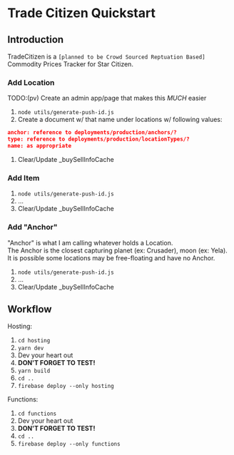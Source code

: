 # Trade Citizen Quickstart

## Introduction

TradeCitizen is a `[planned to be Crowd Sourced Reptuation Based]` Commodity Prices Tracker for Star Citizen.

### Add Location

TODO:(pv) Create an admin app/page that makes this *MUCH* easier

1. `node utils/generate-push-id.js`
1. Create a document w/ that name under locations w/ following values:
```json
anchor: reference to deployments/production/anchors/?
type: reference to deployments/production/locationTypes/?
name: as appropriate
```
1. Clear/Update _buySellInfoCache

### Add Item

1. `node utils/generate-push-id.js`
1. ...
1. Clear/Update _buySellInfoCache

### Add "Anchor"

"Anchor" is what I am calling whatever holds a Location.  
The Anchor is the closest capturing planet (ex: Crusader), moon (ex: Yela).  
It is possible some locations may be free-floating and have no Anchor.

1. `node utils/generate-push-id.js`
1. ...
1. Clear/Update _buySellInfoCache

## Workflow

Hosting:

1. `cd hosting`
1. `yarn dev`
1. Dev your heart out
1. **DON'T FORGET TO TEST!**
1. `yarn build`
1. `cd ..`
1. `firebase deploy --only hosting`

Functions:

1. `cd functions`
1. Dev your heart out
1. **DON'T FORGET TO TEST!**
1. `cd ..`
1. `firebase deploy --only functions`
 